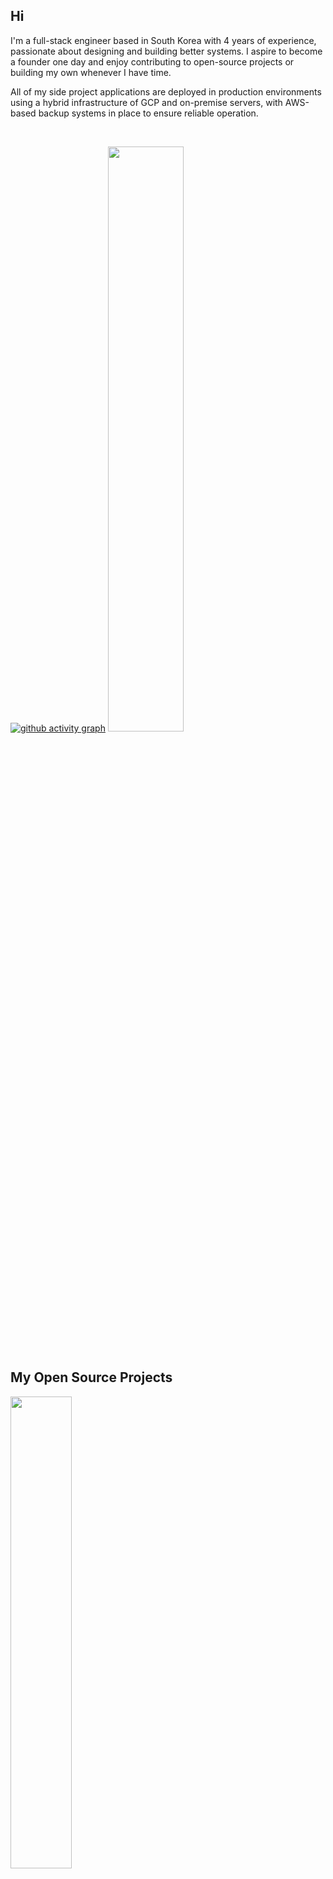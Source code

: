 ## Hi
I'm a full-stack engineer based in South Korea with 4 years of experience, passionate about designing and building better systems. I aspire to become a founder one day and enjoy contributing to open-source projects or building my own whenever I have time.

All of my side project applications are deployed in production environments using a hybrid infrastructure of GCP and on-premise servers, with AWS-based backup systems in place to ensure reliable operation.


<br>

[![github activity graph](https://github-readme-activity-graph.vercel.app/graph?username=jieey1140&theme=dracula)](https://github.com/ashutosh00710/github-readme-activity-graph)
  <img width="49%" src="https://github-readme-stats.vercel.app/api?username=jieey1140&show_icons=true&theme=tokyonight&&count_private=true" />
<br>
<br>

##  My Open Source Projects
<img width="44%" src="https://github-readme-stats.vercel.app/api/pin/?username=REDREDGROUP&repo=samsungknox&theme=tokyonight" /> <br/>
<img width="44%" src="https://github-readme-stats.vercel.app/api/pin/?username=REDREDGROUP&repo=nestjs&theme=tokyonight" /> <br/>
<br>

## 📰 My Highlight Blog Posts

<br>

<!-- BLOG:START -->
<p align="left">
<a href="https://blog.ifixcomputer.org/2021/04/nginx-엔진엑스로-cdncontent-delivery-network서버-구축-하기/" title="How to make a Content Delivery network server 🔥"><img src="https://blog.ifixcomputer.org/wp-content/uploads/2021/03/NCDN_-_CDN-1024x439.png" alt="How to make a Content Delivery network server 🔥" width="250px" align="left" /></a>

<a href="https://blog.ifixcomputer.org/2021/04/nginx-엔진엑스로-cdncontent-delivery-network서버-구축-하기/" title="How to make a Content Delivery network server🔥"><strong>How to make a Content Delivery network server 🔥</strong></a>
<br/> So why do you use a CDN server? 
For example, suppose a visitor in the United States visits my blog. Sending a request to my blog creates a huge delay for visitors in the U.S. to view this blog, which is very detrimental to users who use the web page...
 </p> 
 <br/> 
 <br/>

<p align="left">
<a href="https://blog.ifixcomputer.org/2021/04/프로젝트-학교-무료-vpn-hansei-vpn-을-소개합니다/" title="Learn how to deploy a Softether VPN server..."><img src="https://blog.ifixcomputer.org/wp-content/uploads/2021/07/image-17-1024x512.png" alt="Learn how to deploy a Softether VPN server..." width="250px" align="left" /></a>
<a href="https://blog.ifixcomputer.org/2021/04/프로젝트-학교-무료-vpn-hansei-vpn-을-소개합니다/" title="Learn how to deploy a Softether VPN server..."><strong>Learn how to deploy a Softether VPN server...</strong></a>
<br/> 
This time, we will use the Telegram API to send the error to a Telegram message when a server error occurs with a bot so that we can know the error content immediately...
 </p> <br/> <br/>


<p align="center">  
<a href="https://blog.ifixcomputer.org"><img src="https://user-images.githubusercontent.com/76690419/142756081-13352f92-8482-4a86-acbb-72dc164e8746.png" alt="Read more" width="200"/></a>
</p>
